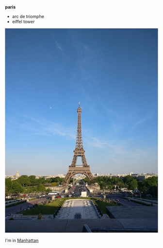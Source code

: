 **paris**

- arc de triomphe
- eiffel tower

![Eiffel Tower](received_1594987520635197.jpeg)

I'm in [Manhattan](index.html)
